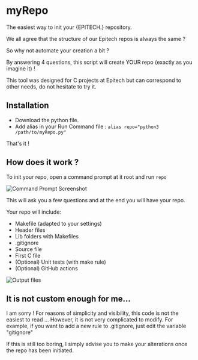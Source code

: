 # myRepo
The easiest way to init your {EPITECH.} repository.

We all agree that the structure of our Epitech repos is always the same ?

So why not automate your creation a bit ?

By answering 4 questions, this script will create YOUR repo (exactly as you imagine it) !

This tool was designed for C projects at Epitech but can correspond to other needs, do not hesitate to try it.

## Installation
- Download the python file.
- Add alias in your Run Command file :
```alias repo="python3 /path/to/myRepo.py"```

That's it !

## How does it work ?
To init your repo, open a command prompt at it root and run
```repo```

![Command Prompt Screenshot](https://github.com/MathiDEV/myrepo/blob/main/myRepo.jpg?raw=true)


This will ask you a few questions and at the end you will have your repo.

Your repo will include:
- Makefile (adapted to your settings)
- Header files
- Lib folders with Makefiles
- .gitignore
- Source file
- First C file
- (Optional) Unit tests (with make rule)
- (Optional) GitHub actions


![Output files](https://github.com/MathiDEV/myrepo/blob/main/files.jpg?raw=true)
## It is not custom enough for me...
I am sorry ! For reasons of simplicity and visibility, this code is not the easiest to read ... However, it is not very complicated to modify. For example, if you want to add a new rule to .gitignore, just edit the variable "gitignore"

If this is still too boring, I simply advise you to make your alterations once the repo has been initiated.
